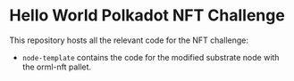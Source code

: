 # Hello World Polkadot NFT Challenge

This repository hosts all the relevant code for the NFT challenge:

* `node-template` contains the code for the modified substrate node with the orml-nft pallet.
